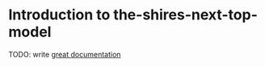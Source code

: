 # Introduction to the-shires-next-top-model

TODO: write [great documentation](http://jacobian.org/writing/what-to-write/)
